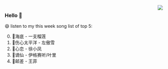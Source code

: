 <img align="right"  src="https://github-readme-stats.vercel.app/api/top-langs/?username=sohyunQVQ" />

### Hello 👋

😄 listen to my this week song list of top 5:

0. 🌈海底 - 一支榴莲
1. 🌈伤心太平洋 - 左傲雪
2. 🌈心恋 - 徐小凤
3. 🌈谪仙 - 伊格赛听/叶里
4. 🌈邮差 - 王菲

